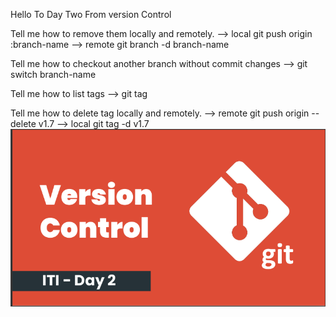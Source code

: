 Hello To Day Two From version Control 

Tell me how to remove them locally and remotely.
--> local git push origin :branch-name 
--> remote git branch -d branch-name

Tell me how to checkout another branch without commit changes 
 --> git switch branch-name

 Tell me how to list tags 
 --> git tag

 Tell me how to delete tag locally and remotely.
 --> remote git push origin --delete v1.7
 --> local git tag -d v1.7
![alt text](vc.png)

